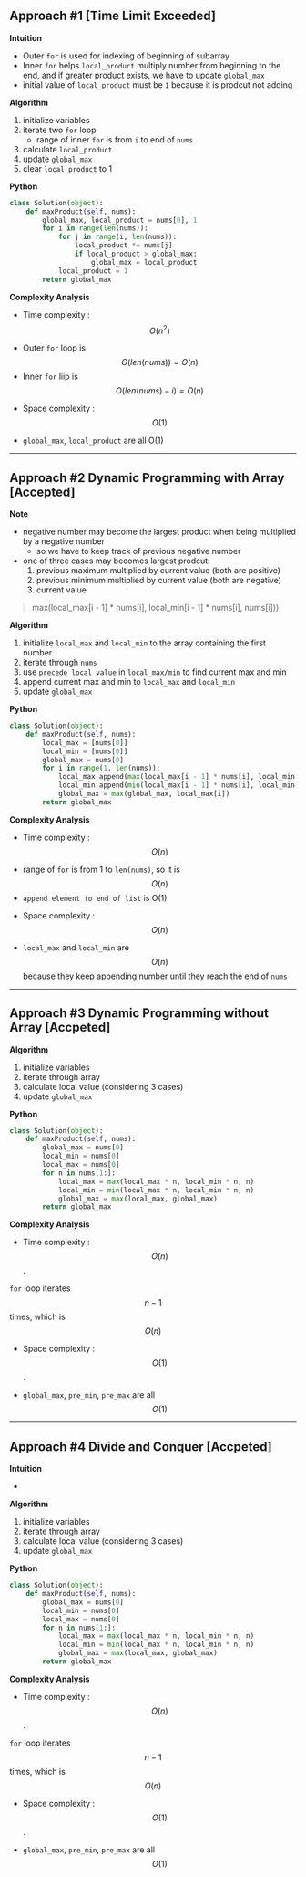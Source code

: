 ## Approach #1  [Time Limit Exceeded]

**Intuition**

- Outer `for` is used for indexing of beginning of subarray
- Inner `for` helps `local_product` multiply number from beginning to the end, and if greater product exists, we have to update `global_max`
- initial value of `local_product` must be `1` because it is prodcut not adding


**Algorithm**

1. initialize variables 
2. iterate two `for` loop 
    - range of inner `for` is from `i` to end of `nums`
3. calculate `local_product`
4. update `global_max`
5. clear `local_product` to 1

**Python**

```python
class Solution(object):
    def maxProduct(self, nums):
        global_max, local_product = nums[0], 1
        for i in range(len(nums)):
            for j in range(i, len(nums)):
                local_product *= nums[j]
                if local_product > global_max:
                    global_max = local_product
            local_product = 1
        return global_max
```

**Complexity Analysis**

* Time complexity : $$O(n^{2})$$

- Outer `for` loop is $$O(len(nums)) = O(n)$$
- Inner `for` liip is $$O(len(nums)-i) = O(n)$$


* Space complexity : $$O(1)$$

- `global_max`, `local_product` are all O(1)

---

## Approach #2 Dynamic Programming with Array  [Accepted]

**Note**

- negative number may become the largest product when being multiplied by a negative number
    - so we have to keep track of previous negative number
- one of three cases may becomes largest prodcut:
    1. previous maximum multiplied by current value (both are positive)
    2. previous minimum multiplied by current value (both are negative)
    3. current value 
> max(local_max[i - 1] * nums[i], local_min[i - 1] * nums[i], nums[i]))

**Algorithm**

1. initialize `local_max` and `local_min` to the array containing the first number
2. iterate through `nums`
3. use `precede local value` in `local_max/min` to find current max and min
4. append current max and min to `local_max` and `local_min`
5. update `global_max`

**Python**

```python
class Solution(object):
    def maxProduct(self, nums):
        local_max = [nums[0]]
        local_min = [nums[0]]
        global_max = nums[0]
        for i in range(1, len(nums)):
            local_max.append(max(local_max[i - 1] * nums[i], local_min[i - 1] * nums[i], nums[i]))
            local_min.append(min(local_max[i - 1] * nums[i], local_min[i - 1] * nums[i], nums[i]))
            global_max = max(global_max, local_max[i])
        return global_max
```

**Complexity Analysis**

* Time complexity : $$O(n)$$

- range of `for` is from 1 to `len(nums)`, so it is $$O(n)$$
- `append element to end of list` is O(1)

* Space complexity : $$O(n)$$

- `local_max` and `local_min` are $$O(n)$$ because they keep appending number until they reach the end of `nums` 
    
---

## Approach #3 Dynamic Programming without Array [Accpeted]

**Algorithm**

1. initialize variables
2. iterate through array 
3. calculate local value (considering 3 cases)
4. update `global_max`

**Python**

```python
class Solution(object):
    def maxProduct(self, nums):
        global_max = nums[0]
        local_min = nums[0]
        local_max = nums[0]
        for n in nums[1:]:
            local_max = max(local_max * n, local_min * n, n)
            local_min = min(local_max * n, local_min * n, n)
            global_max = max(local_max, global_max)
        return global_max
```

**Complexity Analysis**

* Time complexity : $$O(n)$$.

`for` loop iterates $$n-1$$ times, which is $$O(n)$$

* Space complexity : $$O(1)$$.

- `global_max`, `pre_min`, `pre_max` are all $$O(1)$$

---

## Approach #4 Divide and Conquer  [Accpeted]

**Intuition**

- 

**Algorithm**

1. initialize variables
2. iterate through array 
3. calculate local value (considering 3 cases)
4. update `global_max`

**Python**

```python
class Solution(object):
    def maxProduct(self, nums):
        global_max = nums[0]
        local_min = nums[0]
        local_max = nums[0]
        for n in nums[1:]:
            local_max = max(local_max * n, local_min * n, n)
            local_min = min(local_max * n, local_min * n, n)
            global_max = max(local_max, global_max)
        return global_max
```

**Complexity Analysis**

* Time complexity : $$O(n)$$.

`for` loop iterates $$n-1$$ times, which is $$O(n)$$

* Space complexity : $$O(1)$$.

- `global_max`, `pre_min`, `pre_max` are all $$O(1)$$
